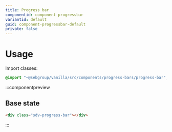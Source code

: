 ```yaml
---
title: Progress bar
componentid: component-progressbar
variantid: default
guid: component-progressbar-default
private: false
---
```

# Usage
Import classes:
```scss
@import "~@sebgroup/vanilla/src/components/progress-bars/progress-bar";
```

:::componentpreview
## Base state
```html
<div class="sdv-progress-bar"></div>
```
:::
